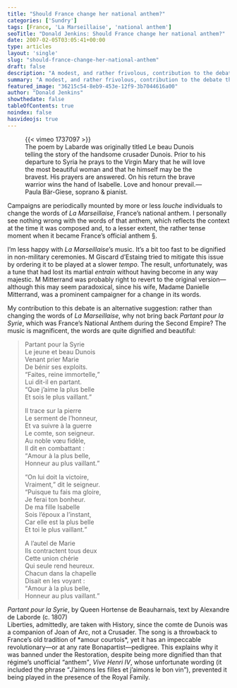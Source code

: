 ```yaml
---
title: "Should France change her national anthem?"
categories: ['Sundry']
tags: [France, 'La Marseillaise', 'national anthem']
seoTitle: "Donald Jenkins: Should France change her national anthem?"
date: 2007-02-05T03:05:41+00:00
type: articles
layout: 'single'
slug: "should-france-change-her-national-anthem"  
draft: false
description: "A modest, and rather frivolous, contribution to the debate that sometimes recurs about the words of France''s national anthem."
summary: "A modest, and rather frivolous, contribution to the debate that sometimes recurs about the words of France''s national anthem."
featured_image: "36215c54-8eb9-453e-12f9-3b7044616a00"
author: "Donald Jenkins"
showthedate: false
tableOfContents: true
noindex: false
hasvideojs: true
---
```

<figure>
{{< vimeo 1737097 >}}

<figcaption>The poem by Labarde was originally titled Le beau Dunois telling the story of the handsome crusader Dunois. Prior to his departure to Syria he prays to the Virgin Mary that he will love the most beautiful woman and that he himself may be the bravest. His prayers are answered. On his return the brave warrior wins the hand of Isabelle. Love and honour prevail.—Paula Bär-Giese, soprano &amp; pianist.</figcaption>
</figure>

Campaigns are periodically mounted by more or less *louche* individuals to change the words of *La Marseillaise*, France’s national anthem. I personally see nothing wrong with the words of that anthem, which reflects the context at the time it was composed and, to a lesser extent, the rather tense moment when it became France’s official anthem [§](#bfn-footnotes-140).

I’m less happy with *La Marseillaise*’s music. It’s a bit too fast to be dignified in non-military ceremonies. M Giscard d’Estaing tried to mitigate this issue by ordering it to be played at a slower *tempo*. The result, unfortunately, was a tune that had lost its martial *entrain* without having become in any way majestic. M Mitterrand was probably right to revert to the original version—although this may seem paradoxical, since his wife, Madame Danielle Mitterrand, was a prominent campaigner for a change in its words.

My contribution to this debate is an alternative suggestion: rather than changing the words of *La Marseillaise*, why not bring back *Partant pour la Syrie*, which was France’s National Anthem during the Second Empire? The music is magnificent, the words are quite dignified and beautiful:

> Partant pour la Syrie  
> Le jeune et beau Dunois  
> Venant prier Marie  
> De bénir ses exploits.  
> <q>Faites, reine immortelle,</q>  
> Lui dit-il en partant.  
> <q>Que j’aime la plus belle  
> Et sois le plus vaillant.</q>
> 
> Il trace sur la pierre  
> Le serment de l’honneur,  
> Et va suivre à la guerre  
> Le comte, son seigneur.  
> Au noble vœu fidèle,  
> Il dit en combattant :  
> <q>Amour à la plus belle,  
> Honneur au plus vaillant.</q>
> 
> <q>On lui doit la victoire,  
> Vraiment,</q> dit le seigneur.  
> <q>Puisque tu fais ma gloire,  
> Je ferai ton bonheur.  
> De ma fille Isabelle  
> Sois l’époux a l’instant,  
> Car elle est la plus belle  
> Et toi le plus vaillant.</q>
> 
> A l’autel de Marie  
> Ils contractent tous deux  
> Cette union chérie  
> Qui seule rend heureux.  
> Chacun dans la chapelle  
> Disait en les voyant :  
> <q>Amour à la plus belle,  
> Honneur au plus vaillant.</q>

<figcaption class="quote-source"><cite>Partant pour la Syrie</cite>, by Queen Hortense de Beauharnais, text by Alexandre de Laborde (c. 1807)</figcaption></figure>Liberties, admittedly, are taken with History, since the comte de Dunois was a companion of Joan of Arc, not a Crusader. The song is a throwback to France’s old tradition of *amour courtois*, yet it has an impeccable revolutionary—or at any rate Bonapartist—pedigree. This explains why it was banned under the Restoration, despite being more dignified than that régime’s unofficial <q>anthem</q>, <cite>Vive Henri IV</cite>, whose unfortunate wording (it included the phrase <q>J’aimons les filles et j’aimons le bon vin</q>), prevented it being played in the presence of the Royal Family.

<div class="bfn-footnotes" data-container="" data-post-id="140" id="bfn-footnotes-140" style="display: none;">### References


</div>